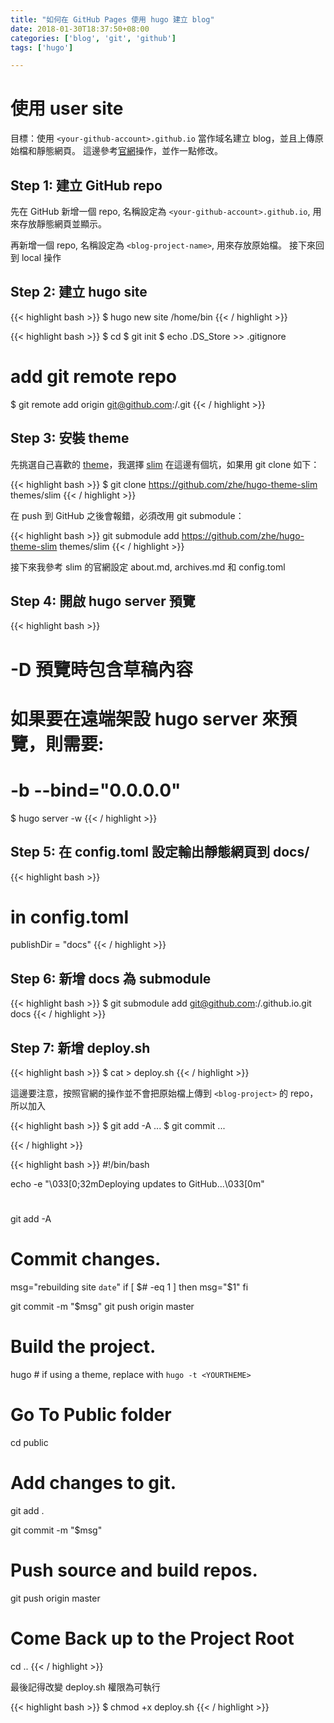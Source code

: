 ```yaml
---
title: "如何在 GitHub Pages 使用 hugo 建立 blog"
date: 2018-01-30T18:37:50+08:00
categories: ['blog', 'git', 'github']
tags: ['hugo']

---
```


# 使用 user site

目標：使用 `<your-github-account>.github.io` 當作域名建立 blog，並且上傳原始檔和靜態網頁。
這邊參考[官網](https://gohugo.io/hosting-and-deployment/hosting-on-github/#github-user-or-organization-pages)操作，並作一點修改。

<!--more-->

## Step 1: 建立 GitHub repo

先在 GitHub 新增一個 repo, 名稱設定為 `<your-github-account>.github.io`, 用來存放靜態網頁並顯示。

再新增一個 repo, 名稱設定為 `<blog-project-name>`, 用來存放原始檔。
接下來回到 local 操作

## Step 2: 建立 hugo site 

{{< highlight bash >}}
$ hugo new site <blog-project-name> /home/bin
{{< / highlight >}}

{{< highlight bash >}}
$ cd <blog-project-name>
$ git init
$ echo .DS_Store >> .gitignore

# add git remote repo
$ git remote add origin git@github.com:<your-github-account>/<blog-project-name>.git
{{< / highlight >}}

## Step 3: 安裝 theme
先挑選自己喜歡的 [theme](https://themes.gohugo.io/)，我選擇 [slim](https://github.com/zhe/hugo-theme-slim)
在這邊有個坑，如果用 git clone 如下：

{{< highlight bash >}}
$ git clone https://github.com/zhe/hugo-theme-slim themes/slim
{{< / highlight >}}

在 push 到 GitHub 之後會報錯，必須改用 git submodule：

{{< highlight bash >}}
git submodule add https://github.com/zhe/hugo-theme-slim themes/slim
{{< / highlight >}}

接下來我參考 slim 的官網設定 about.md, archives.md 和 config.toml

## Step 4: 開啟 hugo server 預覽

{{< highlight bash >}}
# -D 預覽時包含草稿內容
#
# 如果要在遠端架設 hugo server 來預覽，則需要:
# -b <your IP address> --bind="0.0.0.0"
$ hugo server -w
{{< / highlight >}}

## Step 5: 在 config.toml 設定輸出靜態網頁到 docs/

{{< highlight bash >}}
# in config.toml
publishDir = "docs"
{{< / highlight >}}

## Step 6: 新增 docs 為 submodule

{{< highlight bash >}}
$ git submodule add git@github.com:<your-github-account>/<your-github-account>.github.io.git docs
{{< / highlight >}}

## Step 7: 新增 deploy.sh

{{< highlight bash >}}
$ cat > deploy.sh
{{< / highlight >}}

這邊要注意，按照官網的操作並不會把原始檔上傳到 `<blog-project>` 的 repo，所以加入

{{< highlight bash >}}
$ git add -A
...
$ git commit ...

{{< / highlight >}}

{{< highlight bash >}}
#!/bin/bash

echo -e "\033[0;32mDeploying updates to GitHub...\033[0m"

# 
git add -A

# Commit changes.
msg="rebuilding site `date`"
if [ $# -eq 1 ]
  then msg="$1"
fi

git commit -m "$msg"
git push origin master

# Build the project.
hugo # if using a theme, replace with `hugo -t <YOURTHEME>`

# Go To Public folder
cd public
# Add changes to git.
git add .

git commit -m "$msg"

# Push source and build repos.
git push origin master

# Come Back up to the Project Root
cd ..
{{< / highlight >}}

最後記得改變 deploy.sh 權限為可執行

{{< highlight bash >}}
$ chmod +x deploy.sh
{{< / highlight >}}

